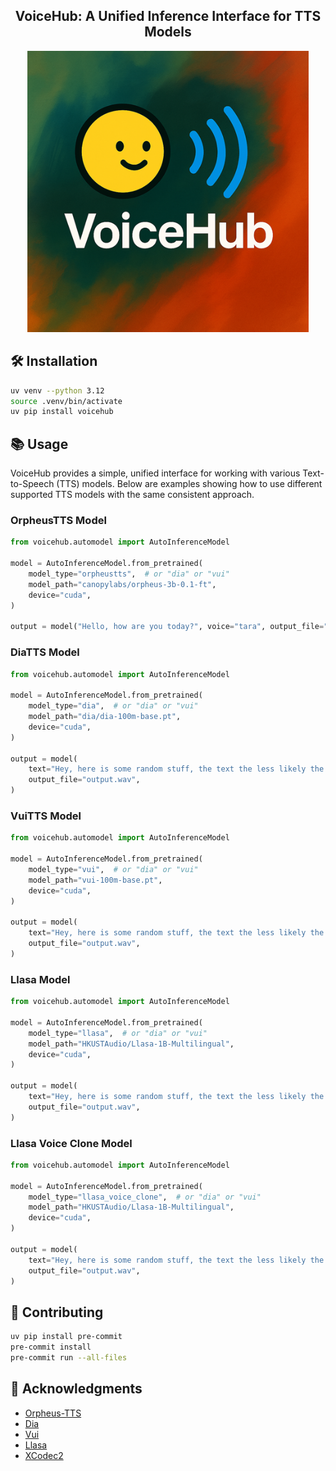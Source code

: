 <div align="center">
<h2>
    VoiceHub: A Unified Inference Interface for TTS Models
</h2>
<img width="450" alt="teaser" src="assets/logo.png">
</div>

## 🛠️ Installation

```bash
uv venv --python 3.12
source .venv/bin/activate
uv pip install voicehub
```

## 📚 Usage

VoiceHub provides a simple, unified interface for working with various Text-to-Speech (TTS) models. Below are examples showing how to use different supported TTS models with the same consistent approach.

### OrpheusTTS Model

```python
from voicehub.automodel import AutoInferenceModel

model = AutoInferenceModel.from_pretrained(
    model_type="orpheustts",  # or "dia" or "vui"
    model_path="canopylabs/orpheus-3b-0.1-ft",
    device="cuda",
)

output = model("Hello, how are you today?", voice="tara", output_file="output.wav")
```

### DiaTTS Model

```python
from voicehub.automodel import AutoInferenceModel

model = AutoInferenceModel.from_pretrained(
    model_type="dia",  # or "dia" or "vui"
    model_path="dia/dia-100m-base.pt",
    device="cuda",
)

output = model(
    text="Hey, here is some random stuff, the text the less likely the model can cope!",
    output_file="output.wav",
)
```

### VuiTTS Model

```python
from voicehub.automodel import AutoInferenceModel

model = AutoInferenceModel.from_pretrained(
    model_type="vui",  # or "dia" or "vui"
    model_path="vui-100m-base.pt",
    device="cuda",
)

output = model(
    text="Hey, here is some random stuff, the text the less likely the model can cope!",
    output_file="output.wav",
)
```

### Llasa Model

```python
from voicehub.automodel import AutoInferenceModel

model = AutoInferenceModel.from_pretrained(
    model_type="llasa",  # or "dia" or "vui"
    model_path="HKUSTAudio/Llasa-1B-Multilingual",
    device="cuda",
)

output = model(
    text="Hey, here is some random stuff, the text the less likely the model can cope!",
    output_file="output.wav",
)
```

### Llasa Voice Clone Model

```python
from voicehub.automodel import AutoInferenceModel

model = AutoInferenceModel.from_pretrained(
    model_type="llasa_voice_clone",  # or "dia" or "vui"
    model_path="HKUSTAudio/Llasa-1B-Multilingual",
    device="cuda",
)

output = model(
    text="Hey, here is some random stuff, the text the less likely the model can cope!",
    output_file="output.wav",
)
```

## 🤗 Contributing

```bash
uv pip install pre-commit
pre-commit install
pre-commit run --all-files
```

## 📝 Acknowledgments

- [Orpheus-TTS](https://github.com/canopyai/Orpheus-TTS)
- [Dia](https://github.com/nari-labs/dia)
- [Vui](https://github.com/fluxions-ai/vui)
- [Llasa](https://github.com/zhenye234/LLaSA_training)
- [XCodec2](https://huggingface.co/HKUSTAudio/xcodec2)
